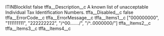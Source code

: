 <?xml version="1.0" encoding="UTF-8"?>
<CustomMetadata xmlns="http://soap.sforce.com/2006/04/metadata" xmlns:xsi="http://www.w3.org/2001/XMLSchema-instance" xmlns:xsd="http://www.w3.org/2001/XMLSchema">
    <label>ITINBlocklist</label>
    <protected>false</protected>
    <values>
        <field>tffa__Description__c</field>
        <value xsi:type="xsd:string">A known list of unacceptable Individual Tax Identification Numbers.</value>
    </values>
    <values>
        <field>tffa__Disabled__c</field>
        <value xsi:type="xsd:boolean">false</value>
    </values>
    <values>
        <field>tffa__ErrorCode__c</field>
        <value xsi:nil="true"/>
    </values>
    <values>
        <field>tffa__ErrorMessage__c</field>
        <value xsi:nil="true"/>
    </values>
    <values>
        <field>tffa__Items1__c</field>
        <value xsi:type="xsd:string">[&quot;000000000&quot;, &quot;111111111&quot;, &quot;222222222&quot;, &quot;/^00......./&quot;, &quot;/^..0000000/&quot;]</value>
    </values>
    <values>
        <field>tffa__Items2__c</field>
        <value xsi:nil="true"/>
    </values>
    <values>
        <field>tffa__Items3__c</field>
        <value xsi:nil="true"/>
    </values>
    <values>
        <field>tffa__Items4__c</field>
        <value xsi:nil="true"/>
    </values>
</CustomMetadata>
